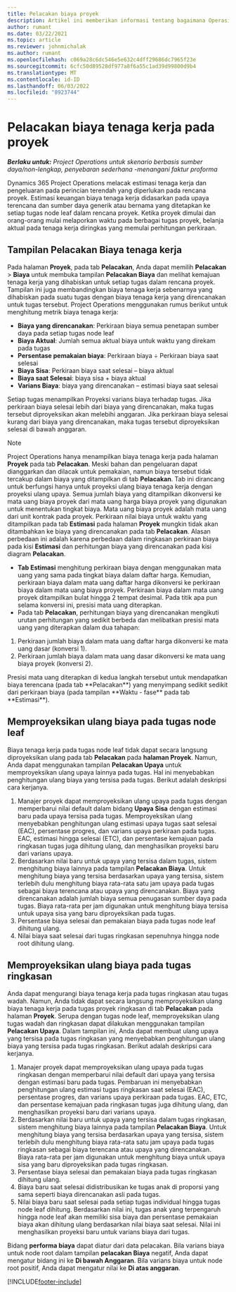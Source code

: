 ```yaml
---
title: Pelacakan biaya proyek
description: Artikel ini memberikan informasi tentang bagaimana Operasi Proyek melacak kemajuan terhadap biaya tenaga kerja dan pengeluaran untuk sebuah proyek.
author: rumant
ms.date: 03/22/2021
ms.topic: article
ms.reviewer: johnmichalak
ms.author: rumant
ms.openlocfilehash: c069a28c6dc546e5e632c4dff29686dc7965f23e
ms.sourcegitcommit: 6cfc50d89528df977a8f6a55c1ad39d99800d9b4
ms.translationtype: MT
ms.contentlocale: id-ID
ms.lasthandoff: 06/03/2022
ms.locfileid: "8923744"
---
```

# <a name="labor-cost-tracking-on-projects"></a>Pelacakan biaya tenaga kerja pada proyek

_**Berlaku untuk:** Project Operations untuk skenario berbasis sumber daya/non-lengkap, penyebaran sederhana -menangani faktur proforma_

Dynamics 365 Project Operations melacak estimasi tenaga kerja dan pengeluaran pada perincian terendah yang diperlukan pada rencana proyek. Estimasi keuangan biaya tenaga kerja didasarkan pada upaya terencana dan sumber daya generik atau bernama yang ditetapkan ke setiap tugas node leaf dalam rencana proyek. Ketika proyek dimulai dan orang-orang mulai melaporkan waktu pada berbagai tugas proyek, belanja aktual pada tenaga kerja diringkas yang memulai perhitungan perkiraan.

## <a name="labor-cost-tracking-view"></a>Tampilan Pelacakan Biaya tenaga kerja

Pada halaman **Proyek**, pada tab **Pelacakan**, Anda dapat memilih **Pelacakan** > **Biaya** untuk membuka tampilan **Pelacakan Biaya** dan melihat kemajuan tenaga kerja yang dihabiskan untuk setiap tugas dalam rencana proyek. Tampilan ini juga membandingkan biaya tenaga kerja sebenarnya yang dihabiskan pada suatu tugas dengan biaya tenaga kerja yang direncanakan untuk tugas tersebut. Project Operations menggunakan rumus berikut untuk menghitung metrik biaya tenaga kerja:

- **Biaya yang direncanakan**: Perkiraan biaya semua penetapan sumber daya pada setiap tugas node leaf
- **Biaya Aktual**: Jumlah semua aktual biaya untuk waktu yang direkam pada tugas
- **Persentase pemakaian biaya**: Perkiraan biaya ÷ Perkiraan biaya saat selesai
- **Biaya Sisa**: Perkiraan biaya saat selesai – biaya aktual
- **Biaya saat Selesai**: biaya sisa + biaya aktual
- **Varians Biaya**: biaya yang direncanakan – estimasi biaya saat selesai

Setiap tugas menampilkan Proyeksi varians biaya terhadap tugas. Jika perkiraan biaya selesai lebih dari biaya yang direncanakan, maka tugas tersebut diproyeksikan akan melebihi anggaran. Jika perkiraan biaya selesai kurang dari biaya yang direncanakan, maka tugas tersebut diproyeksikan selesai di bawah anggaran.

>[!NOTE]
> Project Operations hanya menampilkan biaya tenaga kerja pada halaman **Proyek** pada tab **Pelacakan**. Meski bahan dan pengeluaran dapat dianggarkan dan dilacak untuk pemakaian, namun biaya tersebut tidak tercakup dalam biaya yang ditampilkan di tab **Pelacakan**. Tab ini dirancang untuk berfungsi hanya untuk proyeksi ulang biaya tenaga kerja dengan proyeksi ulang upaya.
Semua jumlah biaya yang ditampilkan dikonversi ke mata uang biaya proyek dari mata uang harga biaya proyek yang digunakan untuk menentukan tingkat biaya. Mata uang biaya proyek adalah mata uang dari unit kontrak pada proyek. Perkiraan nilai biaya untuk waktu yang ditampilkan pada tab **Estimasi** pada halaman **Proyek** mungkin tidak akan ditambahkan ke biaya yang direncanakan pada tab **Pelacakan**. Alasan perbedaan ini adalah karena perbedaan dalam ringkasan perkiraan biaya pada kisi **Estimasi** dan perhitungan biaya yang direncanakan pada kisi diagram **Pelacakan**. 
>
> - **Tab Estimasi** menghitung perkiraan biaya dengan menggunakan mata uang yang sama pada tingkat biaya dalam daftar harga. Kemudian, perkiraan biaya dalam mata uang daftar harga dikonversi ke perkiraan biaya dalam mata uang biaya proyek. Perkiraan biaya dalam mata uang proyek ditampilkan bulat hingga 2 tempat desimal. Pada titik apa pun selama konversi ini, presisi mata uang diterapkan. 
> - Pada tab **Pelacakan**, perhitungan biaya yang direncanakan mengikuti urutan perhitungan yang sedikit berbeda dan melibatkan presisi mata uang yang diterapkan dalam dua tahapan: 
   ><ol>
   ><li>Perkiraan jumlah biaya dalam mata uang daftar harga dikonversi ke mata uang dasar (konversi 1).</li>
   ><li>Perkiraan jumlah biaya dalam mata uang dasar dikonversi ke mata uang biaya proyek (konversi 2). </li>
   ></ol>
   >Presisi mata uang diterapkan di kedua langkah tersebut untuk mendapatkan biaya terencana (pada tab **Pelacakan**) yang menyimpang sedikit sedikit dari perkiraan biaya (pada tampilan **Waktu - fase** pada tab **Estimasi**). 
   
## <a name="reprojecting-costs-on-leaf-node-tasks"></a>Memproyeksikan ulang biaya pada tugas node leaf

Biaya tenaga kerja pada tugas node leaf tidak dapat secara langsung diproyeksikan ulang pada tab **Pelacakan** pada **halaman Proyek**. Namun, Anda dapat menggunakan tampilan **Pelacakan Upaya** untuk memproyeksikan ulang upaya lainnya pada tugas. Hal ini menyebabkan penghitungan ulang biaya yang tersisa pada tugas. Berikut adalah deskripsi cara kerjanya.

1. Manajer proyek dapat memproyeksikan ulang upaya pada tugas dengan memperbarui nilai default dalam bidang **Upaya Sisa** dengan estimasi baru pada upaya tersisa pada tugas. Memproyeksikan ulang menyebabkan penghitungan ulang estimasi upaya tugas saat selesai (EAC), persentase progres, dan varians upaya perkiraan pada tugas. EAC, estimasi hingga selesai (ETC), dan persentase kemajuan pada ringkasan tugas juga dihitung ulang, dan menghasilkan proyeksi baru dari varians upaya.
2. Berdasarkan nilai baru untuk upaya yang tersisa dalam tugas, sistem menghitung biaya lainnya pada tampilan **Pelacakan Biaya**. Untuk menghitung biaya yang tersisa berdasarkan upaya yang tersisa, sistem terlebih dulu menghitung biaya rata-rata satu jam upaya pada tugas sebagai biaya terencana atau upaya yang direncanakan. Biaya yang direncanakan adalah jumlah biaya semua penugasan sumber daya pada tugas. Biaya rata-rata per jam digunakan untuk menghitung biaya tersisa untuk upaya sisa yang baru diproyeksikan pada tugas.
3. Persentase biaya selesai dan pemakaian biaya pada tugas node leaf dihitung ulang.
4. Nilai biaya saat selesai dari tugas ringkasan sepenuhnya hingga node root dihitung ulang.

## <a name="reprojecting-costs-on-summary-tasks"></a>Memproyeksikan ulang biaya pada tugas ringkasan

Anda dapat mengurangi biaya tenaga kerja pada tugas ringkasan atau tugas wadah. Namun, Anda tidak dapat secara langsung memproyeksikan ulang biaya tenaga kerja pada tugas proyek ringkasan di tab **Pelacakan** pada halaman **Proyek**. Serupa dengan tugas node leaf, memproyeksikan ulang tugas wadah dan ringkasan dapat dilakukan menggunakan tampilan **Pelacakan Upaya**. Dalam tampilan ini, Anda dapat membuat ulang upaya yang tersisa pada tugas ringkasan yang menyebabkan penghitungan ulang biaya yang tersisa pada tugas ringkasan. Berikut adalah deskripsi cara kerjanya.

1. Manajer proyek dapat memproyeksikan ulang upaya pada tugas ringkasan dengan memperbarui nilai default dari upaya yang tersisa dengan estimasi baru pada tugas. Pembaruan ini menyebabkan penghitungan ulang estimasi tugas ringkasan saat selesai (EAC), persentase progres, dan varians upaya perkiraan pada tugas. EAC, ETC, dan persentase kemajuan pada ringkasan tugas juga dihitung ulang, dan menghasilkan proyeksi baru dari varians upaya.
2. Berdasarkan nilai baru untuk upaya yang tersisa dalam tugas ringkasan, sistem menghitung biaya lainnya pada tampilan **Pelacakan Biaya**. Untuk menghitung biaya yang tersisa berdasarkan upaya yang tersisa, sistem terlebih dulu menghitung biaya rata-rata satu jam upaya pada tugas ringkasan sebagai biaya terencana atau upaya yang direncanakan. Biaya rata-rata per jam digunakan untuk menghitung biaya untuk upaya sisa yang baru diproyeksikan pada tugas ringkasan.
3. Persentase biaya selesai dan pemakaian biaya pada tugas ringkasan dihitung ulang.
4. Biaya baru saat selesai didistribusikan ke tugas anak di proporsi yang sama seperti biaya direncanakan asli pada tugas.
5. Nilai biaya baru saat selesai pada setiap tugas individual hingga tugas node leaf dihitung. Berdasarkan nilai ini, tugas anak yang terpengaruh hingga node leaf akan memiliki sisa biaya dan persentase pemakaian biaya akan dihitung ulang berdasarkan nilai biaya saat selesai. Nilai ini menghasilkan proyeksi baru untuk varians biaya dari tugas. 


Bidang **performa biaya** dapat diatur dari data pelacakan. Bila varians biaya untuk node root dalam tampilan **pelacakan Biaya** negatif, Anda dapat mengatur bidang ini ke **Di bawah Anggaran**. Bila varians biaya untuk node root positif, Anda dapat mengatur nilai ke **Di atas anggaran**.


[!INCLUDE[footer-include](../includes/footer-banner.md)]
